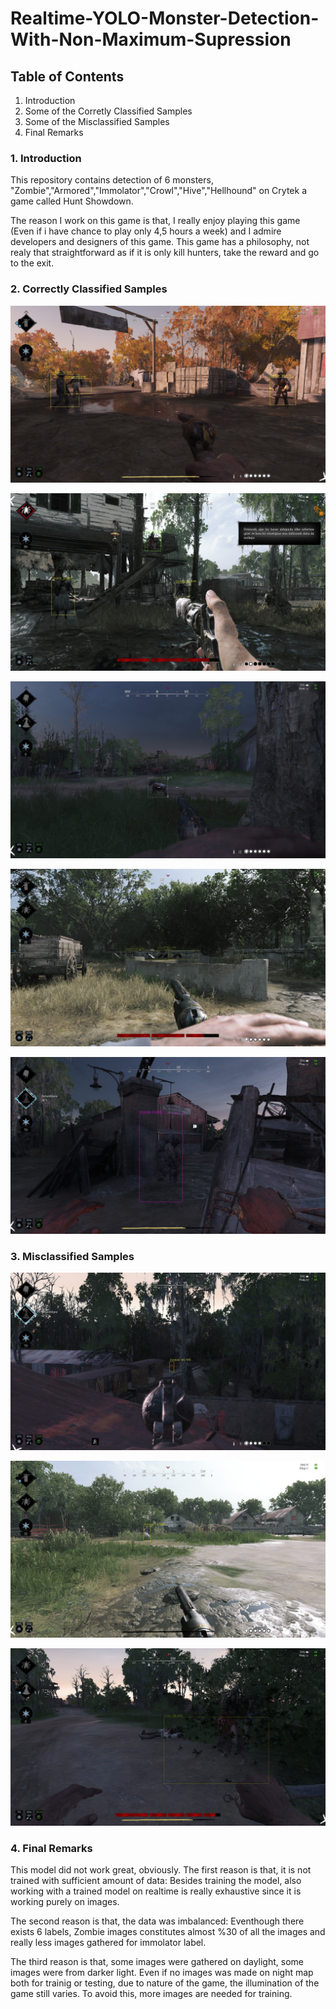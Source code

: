 # Realtime-YOLO-Monster-Detection-With-Non-Maximum-Supression


## Table of Contents
1. Introduction
2. Some of the Corretly Classified Samples
3. Some of the Misclassified Samples
4. Final Remarks





### 1. Introduction

This repository contains detection of 6 monsters, "Zombie","Armored","Immolator","Crowl","Hive","Hellhound" on Crytek a game called Hunt Showdown.

The reason I work on this game is that, I really enjoy playing this game (Even if i have chance to play only 4,5 hours a week) and I admire developers and designers of this game. This game has a philosophy, not realy that straightforward as if it is only kill hunters, take the reward and go to the exit.


### 2. Correctly Classified Samples

![Zombie](detectedzombie.jpg)

![Zombie And Hive](detectedzombieandhive.jpg)

![Hellhound](detectedhellhound.jpg)

![Crowl](detectedcrowl.jpg)

![Armored](detectedarmored.jpg)

### 3. Misclassified Samples

![Misclassified Immolator](misclassifiedimmolator.jpg)

![Misclassified Hive](misclassifiedhive.jpg)

![Misclassified Crowl](misclassifiedcrowl.jpg)


### 4. Final Remarks
This model did not work great, obviously. The first reason is that, it is not trained with sufficient amount of data: Besides training the model, also working with a trained model on realtime is really exhaustive since it is working purely on images. 

The second reason is that, the data was imbalanced: Eventhough there exists 6 labels, Zombie images constitutes almost %30 of all the images and really less images gathered for immolator label.

The third reason is that, some images were gathered on daylight, some images were from darker light. Even if no images was made on night map both for trainig or testing, due to nature of the game, the illumination of the game still varies. To avoid this, more images are needed for training.
